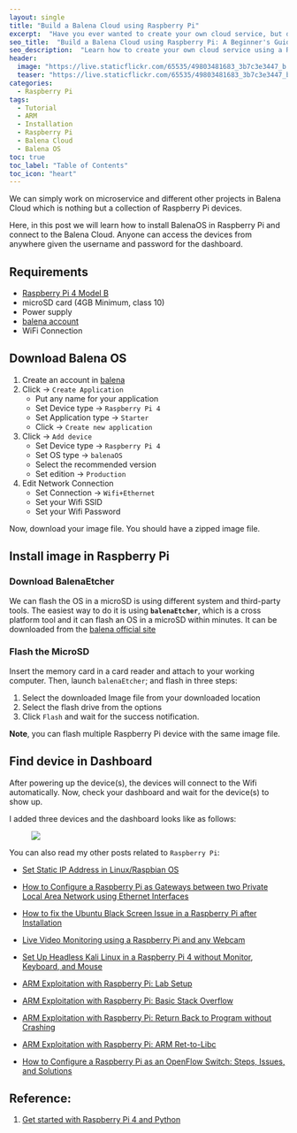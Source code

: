 ```yaml
---
layout: single
title: "Build a Balena Cloud using Raspberry Pi"
excerpt:  "Have you ever wanted to create your own cloud service, but didn't want to pay for a subscription or worry about privacy concerns? Look no further than building your own Balena cloud using a Raspberry Pi! In this tutorial, you'll learn how to set up a personal cloud storage and computing platform using Balena, a popular platform for building IoT applications. With just a few simple steps, you'll have your very own cloud server up and running in no time."
seo_title:  "Build a Balena Cloud using Raspberry Pi: A Beginner's Guide"
seo_description:  "Learn how to create your own cloud service using a Raspberry Pi and Balena, a popular platform for building IoT applications. With this step-by-step guide, you'll be able to set up your own personal cloud storage and computing platform quickly and easily."
header:
  image: "https://live.staticflickr.com/65535/49803481683_3b7c3e3447_b.jpg"
  teaser: "https://live.staticflickr.com/65535/49803481683_3b7c3e3447_b.jpg"
categories:
  - Raspberry Pi
tags:
  - Tutorial
  - ARM
  - Installation
  - Raspberry Pi
  - Balena Cloud
  - Balena OS
toc: true
toc_label: "Table of Contents"
toc_icon: "heart"
---
```

We can simply work on microservice and different other projects in Balena Cloud which is nothing but a collection of Raspberry Pi devices.

Here, in this post we will learn how to install BalenaOS in Raspberry Pi and connect to the Balena Cloud. Anyone can access the devices from anywhere given the username and password for the dashboard.

## Requirements
-   [Raspberry Pi 4 Model B](https://www.raspberrypi.org/products/raspberry-pi-4-model-b/) 
-   microSD card (4GB Minimum, class 10)
-   Power supply
-   [balena account](https://dashboard.balena-cloud.com/signup)
-   WiFi Connection

## Download Balena OS
1. Create an account in [balena](https://dashboard.balena-cloud.com/signup)
2. Click -> `Create Application`
	- Put any name for your application
	- Set Device type -> `Raspberry Pi 4`
	- Set Application type -> `Starter`
	- Click -> `Create new application`
3. Click -> `Add device`
	- Set Device type -> `Raspberry Pi 4`
	- Set OS type -> `balenaOS`
	- Select the recommended version
	- Set edition -> `Production`
4. Edit Network Connection
	- Set Connection -> `Wifi+Ethernet`
	- Set your Wifi SSID
	- Set your Wifi Password

Now, download your image file. You should have a zipped image file.

## Install image in Raspberry Pi
### Download BalenaEtcher
We can flash the OS in a microSD is using different system and third-party tools. The easiest way to do it is using **`balenaEtcher`**, which is a cross platform tool and it can flash an OS in a microSD within minutes. It can be downloaded from the [balena official site](https://www.balena.io/etcher/)

### Flash the MicroSD
Insert the memory card in a card reader and attach to your working computer. Then, launch `balenaEtcher`; and flash in three steps:

1. Select the downloaded Image file from your downloaded location
2. Select the flash drive from the options
3. Click `Flash` and wait for the success notification.

**Note**, you can flash multiple Raspberry Pi device with the same image file.


## Find device in Dashboard
After powering up the device(s), the devices will connect to the Wifi automatically. Now, check your dashboard and wait for the device(s) to show up.

I added three devices and the dashboard looks like as follows:


<figure>
	<a href="https://live.staticflickr.com/65535/49803482718_713ee46128_b.jpg"><img src="https://live.staticflickr.com/65535/49803482718_713ee46128_b.jpg"></a></figure>

You can also read my other posts related to `Raspberry Pi`:

* [Set Static IP Address in Linux/Raspbian OS](https://shantoroy.com/linux/set-static-hostname-linux-mac-windows-raspbian/)

* [How to Configure a Raspberry Pi as Gateways between two Private Local Area Network using Ethernet Interfaces](https://shantoroy.com/raspberry%20pi/how-to-configure-raspberry-pi-as-gateway/)

* [How to fix the Ubuntu Black Screen Issue in a Raspberry Pi after Installation](https://shantoroy.com/ubuntu/ubuntu-HDMI-black-screen-issue-in-raspberry-pi/)

* [Live Video Monitoring using a Raspberry Pi and any Webcam](https://shantoroy.com/raspberry%20pi/live-monitoring-using-raspberry-pi-and-any-webcam/)

* [Set Up Headless Kali Linux in a Raspberry Pi 4 without Monitor, Keyboard, and Mouse](https://shantoroy.com/security/install-kali-linux-in-raspberry-pi-4/)

* [ARM Exploitation with Raspberry Pi: Lab Setup](https://shantoroy.com/security/ARM-exploitation-Raspberry-Pi-lab-setup/)

* [ARM Exploitation with Raspberry Pi: Basic Stack Overflow](https://shantoroy.com/security/ARM-exploitation-raspberry-pi-stack-overflow/)

* [ARM Exploitation with Raspberry Pi: Return Back to Program without Crashing](https://shantoroy.com/security/avoid-segmentation-fault-return-from-shellcode/)

* [ARM Exploitation with Raspberry Pi: ARM Ret-to-Libc](https://shantoroy.com/security/ret-to-libc-arm-exploitation-raspberry-pi/)


-   [How to Configure a Raspberry Pi as an OpenFlow Switch: Steps, Issues, and Solutions](https://shantoroy.com/openflow/how-to-configure-raspberry-pi-as-open-flow-switch/)

## Reference:
1. [Get started with Raspberry Pi 4 and Python](https://www.balena.io/docs/learn/getting-started/raspberrypi4-64/python/)
<!--stackedit_data:
eyJoaXN0b3J5IjpbMTYxNTQwNzUxNywtMTYzNTQwMjExNywzOT
QzMjEzNjEsMzk0MzIxMzYxLDY4NTUyNTE0NF19
-->